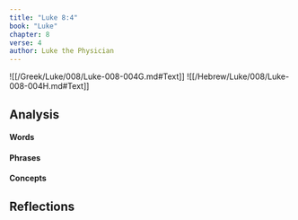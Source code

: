 ```yaml
---
title: "Luke 8:4"
book: "Luke"
chapter: 8
verse: 4
author: Luke the Physician
---
```

![[/Greek/Luke/008/Luke-008-004G.md#Text]]
![[/Hebrew/Luke/008/Luke-008-004H.md#Text]]

## Analysis

#### Words

#### Phrases

#### Concepts

## Reflections
